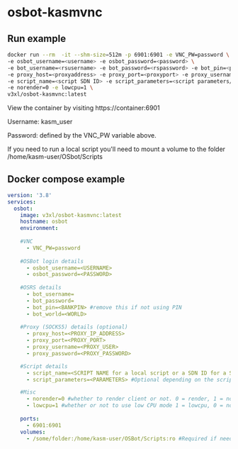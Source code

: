 # osbot-kasmvnc

## Run example
```bash
docker run --rm  -it --shm-size=512m -p 6901:6901 -e VNC_PW=password \
-e osbot_username=<username> -e osbot_password=<password> \
-e bot_username=<rsusername> -e bot_password=<rspassword> -e bot_pin=<pin/blank> -e bot_world=<worldnumber> \
-e proxy_host=<proxyaddress> -e proxy_port=<proxyport> -e proxy_username=<proxyusername/blank> -e proxy_password=<proxypassword/blank> \
-e script_name=<script SDN ID> -e script_parameters=<script parameters/blank> \
-e norender=0 -e lowcpu=1 \
v3xl/osbot-kasmvnc:latest
```


View the container by visiting https://container:6901

Username: kasm_user

Password: defined by the VNC_PW variable above. 


If you need to run a local script you'll need to mount a volume to the folder /home/kasm-user/OSbot/Scripts 


## Docker compose example

```yaml
version: '3.8'
services:
  osbot:
    image: v3xl/osbot-kasmvnc:latest
    hostname: osbot  
    environment:
    
    #VNC
      - VNC_PW=password
  
    #OSBot login details
      - osbot_username=<USERNAME>
      - osbot_password=<PASSWORD>
 
    #OSRS details
      - bot_username=
      - bot_password=
      - bot_pin=<BANKPIN> #remove this if not using PIN
      - bot_world=<WORLD>
 
    #Proxy (SOCKS5) details (optional)
      - proxy_host=<PROXY_IP_ADDRESS> 
      - proxy_port=<PROXY_PORT>		   
      - proxy_username=<PROXY_USER>	
      - proxy_password=<PROXY_PASSWORD>	

    #Script details
      - script_name=<SCRIPT NAME for a local script or a SDN ID for a SDN script>
      - script_parameters=<PARAMETERS> #Optional depending on the script

    #Misc 
      - norender=0 #whether to render client or not. 0 = render, 1 = no render 
      - lowcpu=1 #whether or not to use low CPU mode 1 = lowcpu, 0 = normal
 
    ports:
      - 6901:6901
    volumes:
      - /some/folder:/home/kasm-user/OSBot/Scripts:ro #Required if needing to run local scripts

```
